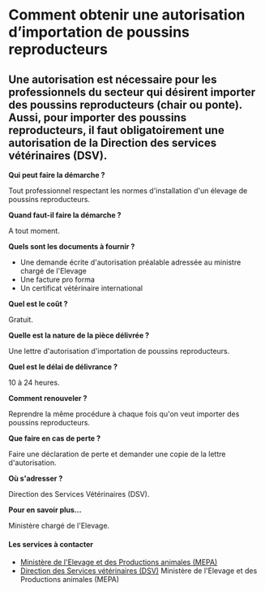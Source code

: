 # Comment obtenir une autorisation d’importation de poussins reproducteurs

Une autorisation est nécessaire pour les professionnels du secteur qui désirent importer des poussins reproducteurs (chair ou ponte). Aussi, pour importer des poussins reproducteurs, il faut obligatoirement une autorisation de la Direction des services vétérinaires (DSV).
--------------------------------------------------------------------------------------------------------------------------------------------------------------------------------------------------------------------------------------------------------------------------------

**Qui peut faire la démarche ?**

Tout professionnel respectant les normes d'installation d'un élevage de poussins reproducteurs.

**Quand faut-il faire la démarche ?**

A tout moment.

**Quels sont les documents à fournir ?**

*   Une demande écrite d'autorisation préalable adressée au ministre chargé de l'Elevage
*   Une facture pro forma
*   Un certificat vétérinaire international

**Quel est le coût ?**

Gratuit.

**Quelle est la nature de la pièce délivrée ?**

Une lettre d'autorisation d'importation de poussins reproducteurs.

**Quel est le délai de délivrance ?**

10 à 24 heures.  

**Comment renouveler ?**

Reprendre la même procédure à chaque fois qu'on veut importer des poussins reproducteurs.

**Que faire en cas de perte ?**

Faire une déclaration de perte et demander une copie de la lettre d'autorisation.

**Où s'adresser ?**

Direction des Services Vétérinaires (DSV).  

**Pour en savoir plus…**

Ministère chargé de l'Elevage.

#### Les services à contacter

*   [Ministère de l'Elevage et des Productions animales (MEPA)](../../../services/ministere-de-lelevage-et-des-productions-animales-mepa.md)
*   [Direction des Services vétérinaires (DSV)](../../../services/direction-des-services-veterinaires-dsv.md) Ministère de l'Elevage et des Productions animales (MEPA)